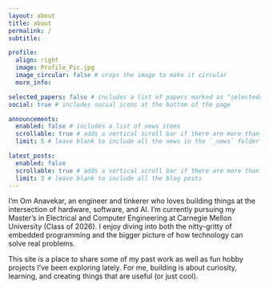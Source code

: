 ```yaml
---
layout: about
title: about
permalink: /
subtitle: 

profile:
  align: right
  image: Profile_Pic.jpg
  image_circular: false # crops the image to make it circular
  more_info:

selected_papers: false # includes a list of papers marked as "selected={true}"
social: true # includes social icons at the bottom of the page

announcements:
  enabled: false # includes a list of news items
  scrollable: true # adds a vertical scroll bar if there are more than 3 news items
  limit: 5 # leave blank to include all the news in the `_news` folder

latest_posts:
  enabled: false
  scrollable: true # adds a vertical scroll bar if there are more than 3 new posts items
  limit: 3 # leave blank to include all the blog posts
---
```


I’m Om Anavekar, an engineer and tinkerer who loves building things at the intersection of hardware, software, and AI. I’m currently pursuing my Master’s in Electrical and Computer Engineering at Carnegie Mellon University (Class of 2026). I enjoy diving into both the nitty-gritty of embedded programming and the bigger picture of how technology can solve real problems.

This site is a place to share some of my past work as well as fun hobby projects I’ve been exploring lately. For me, building is about curiosity, learning, and creating things that are useful (or just cool).
